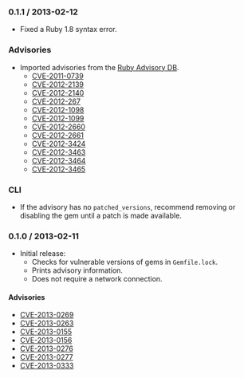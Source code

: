 ### 0.1.1 / 2013-02-12

* Fixed a Ruby 1.8 syntax error.

### Advisories

* Imported advisories from the [Ruby Advisory DB][ruby-advisory-db].
  * [CVE-2011-0739](http://www.osvdb.org/show/osvdb/70667)
  * [CVE-2012-2139](http://www.osvdb.org/show/osvdb/81631)
  * [CVE-2012-2140](http://www.osvdb.org/show/osvdb/81632)
  * [CVE-2012-267](http://osvdb.org/83077)
  * [CVE-2012-1098](http://osvdb.org/79726)
  * [CVE-2012-1099](http://www.osvdb.org/show/osvdb/79727)
  * [CVE-2012-2660](http://www.osvdb.org/show/osvdb/82610)
  * [CVE-2012-2661](http://www.osvdb.org/show/osvdb/82403)
  * [CVE-2012-3424](http://www.osvdb.org/show/osvdb/84243)
  * [CVE-2012-3463](http://osvdb.org/84515)
  * [CVE-2012-3464](http://www.osvdb.org/show/osvdb/84516)
  * [CVE-2012-3465](http://www.osvdb.org/show/osvdb/84513)

### CLI

* If the advisory has no `patched_versions`, recommend removing or disabling
  the gem until a patch is made available.

### 0.1.0 / 2013-02-11

* Initial release:
  * Checks for vulnerable versions of gems in `Gemfile.lock`.
  * Prints advisory information.
  * Does not require a network connection.

#### Advisories

* [CVE-2013-0269](http://direct.osvdb.org/show/osvdb/90074)
* [CVE-2013-0263](http://osvdb.org/show/osvdb/89939)
* [CVE-2013-0155](http://osvdb.org/show/osvdb/89025)
* [CVE-2013-0156](http://osvdb.org/show/osvdb/89026)
* [CVE-2013-0276](http://direct.osvdb.org/show/osvdb/90072)
* [CVE-2013-0277](http://direct.osvdb.org/show/osvdb/90073)
* [CVE-2013-0333](http://osvdb.org/show/osvdb/89594)

[ruby-advisory-db]: https://github.com/rubysec/ruby-advisory-db#readme
